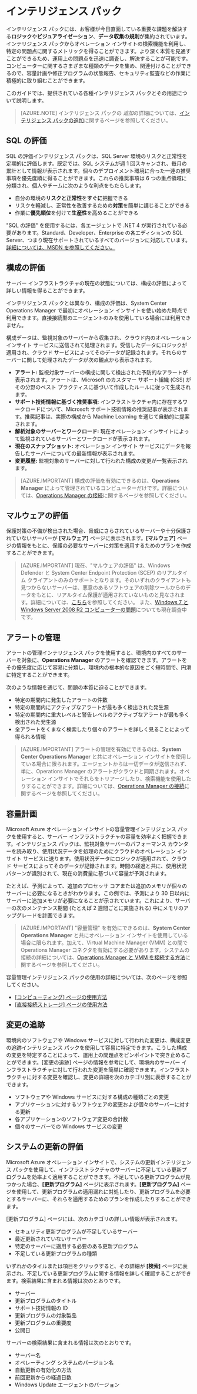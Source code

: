 <properties 
	pageTitle="オペレーション インサイト インテリジェンス パック" 
	description="オペレーション インサイトは分析サービスで、IT 管理者は、内部設置型環境やクラウド環境を詳しく把握できるようになります。これによりリアルタイムのデータやマシンの履歴データとやり取りし、独自の洞察を迅速に作成したり、データ分析用にMicrosoft やコミュニティで開発されたパターンを提供できるようになります。" 
	services="operational-insights" 
	documentationCenter="n/a" 
	authors="bandersmsft" 
	manager="jwhit" 
	editor=""/>

<tags 
	ms.service="operational-insights" 
	ms.workload="operational-insights" 
	ms.tgt_pltfrm="NA" 
	ms.devlang="NA" 
	ms.topic="article" 
	ms.date="02/20/2015" 
	ms.author="alfran"/>

# インテリジェンス パック

インテリジェンス パックには、お客様が今日直面している重要な課題を解決する**ロジック**や**ビジュアライゼーション**、**データ収集の規則**が集約されています。インテリジェンス パックからオペレーション インサイトの検索機能を利用し、特定の問題点に関するメトリックを得ることができます。より深く本質を見通すことができるため、運用上の問題点を迅速に調査し、解決することが可能です。コンピューターに関するさまざまな種類のデータを集め、関連付けることができるので、容量計画や修正プログラムの状態報告、セキュリティ監査などの作業に積極的に取り組むことができます。 

このガイドでは、提供されている各種インテリジェンス パックとその用途について説明します。

>[AZURE.NOTE] インテリジェンス パックの *追加*の詳細については、[インテリジェンス パックの追加](operational-insights-add-intelligence-pack.md)に関するページを参照してください。

## SQL の評価

SQL の評価インテリジェンス パックは、SQL Server 環境のリスクと正常性を定期的に評価します。既定では、SQL システムが週 1 回スキャンされ、毎月の累計として情報が表示されます。個々のデプロイメント環境に合った一連の推奨事項を優先度順に得ることができます。これらの推奨事項は 6 つの重点領域に分類され、個人やチームに次のような利点をもたらします。

- 自分の環境の**リスクと正常性**を**すぐに**把握できる
- リスクを軽減し、正常性を改善するための**対策**を簡単に講じることができる
- 作業に**優先順位**を付けて**生産性**を高めることができる

"SQL の評価" を使用するには、各エージェントで .NET 4 が実行されている必要があります。Standard、Developer、Enterprise の各エディションの SQL Server、つまり現在サポートされているすべてのバージョンに対応しています。
[詳細については、MSDN を参照してください。](https://msdn.microsoft.com/library/azure/dn873958.aspx)


## 構成の評価

サーバー インフラストラクチャの現在の状態については、構成の評価によって詳しい情報を得ることができます。 

インテリジェンス パックとは異なり、構成の評価は、System Center Operations Manager で最初にオペレーション インサイトを使い始めた時点で利用できます。直接接続型のエージェントのみを使用している場合には利用できません。

構成データは、監視対象のサーバーから収集され、クラウド内のオペレーション インサイト サービスに送信されて処理されます。受信したデータにロジックが適用され、クラウド サービスによってそのデータが記録されます。それらのサーバーに関して処理されたデータが次の観点から表示されます。

- **アラート:** 監視対象サーバーの構成に関して検出された予防的なアラートが表示されます。アラートは、Microsoft のカスタマー サポート組織 (CSS) がその分野のベスト プラクティスに基づいて作成したルールに従って生成されます。
- **サポート技術情報に基づく推奨事項:** インフラストラクチャ内に存在するワークロードについて、Microsoft サポート技術情報の推奨記事が表示されます。推奨記事は、実際の構成から Machine Learning を通じて自動的に提案されます。
- **解析対象のサーバーとワークロード:** 現在オペレーション インサイトによって監視されているサーバーとワークロードが表示されます。
- **現在のスナップショット:** オペレーション インサイト サービスにデータを報告したサーバーについての最新情報が表示されます。
- **変更履歴:** 監視対象のサーバーに対して行われた構成の変更が一覧表示されます。

> [AZURE.IMPORTANT] 構成の評価を有効にできるのは、**Operations Manager** によって管理されているコンピューターだけです。詳細については、[Operations Manager の接続](operational-insights-connect-scom.md)に関するページを参照してください。


## マルウェアの評価
保護対策の不備が検出された場合、脅威にさらされているサーバーや十分保護されていないサーバーが **[マルウェア]** ページに表示されます。**[マルウェア]** ページの情報をもとに、保護の必要なサーバーに対策を適用するためのプランを作成することができます。

> [AZURE.IMPORTANT] 現在、"マルウェアの評価" は、Windows Defender と System Center Endpoint Protection (SCEP) のリアルタイム クライアントのみのサポートとなります。そのいずれのクライアントも見つからないサーバーは、悪意のあるソフトウェアの削除ツールからのデータをもとに、リアルタイム保護が適用されていないものと見なされます。詳細については、[こちら](http://feedback.azure.com/forums/267889-azure-operational-insights/suggestions/6519202-support-other-antivirus-products-in-malware-assess)を参照してください。 また、[Windows 7 と Windows Server 2008 R2 コンピューターの問題](http://feedback.azure.com/forums/267889-azure-operational-insights/suggestions/6519211-windows-server-2008-r2-sp1-servers-are-shown-as-n)についても現在調査中です。





## アラートの管理

アラートの管理インテリジェンス パックを使用すると、環境内のすべてのサーバーを対象に、**Operations Manager** のアラートを確認できます。アラートをその優先度に応じて容易に分類し、環境内の根本的な原因をごく短時間で、円滑に特定することができます。

次のような情報を通じて、問題の本質に迫ることができます。

- 特定の期間内に発生したアラートの件数
- 特定の期間内にアクティブなアラートが最も多く検出された発生源
- 特定の期間内に重大レベルと警告レベルのアクティブなアラートが最も多く検出された発生源
- 全アラートをくまなく検索したり個々のアラートを詳しく見ることによって得られる情報

> [AZURE.IMPORTANT] アラートの管理を有効にできるのは、**System Center Operations Manager** と共にオペレーション インサイトを使用している場合に限られます。エージェントからは一切データが送信されず、単に、Operations Manager のアラートがクラウドと同期されます。オペレーション インサイトでそれらをトリアージしたり、検索機能を使用したりすることができます。詳細については、[Operations Manager の接続](operational-insights-connect-scom.md)に関するページを参照してください。


## 容量計画

Microsoft Azure オペレーション インサイトの容量管理インテリジェンス パックを使用すると、サーバー インフラストラクチャの容量を効率よく把握できます。インテリジェンス パックは、監視対象サーバーのパフォーマンス カウンターを読み取り、使用状況データを処理のためにクラウドのオペレーション インサイト サービスに送ります。使用状況データにロジックが適用されて、クラウド サービスによってそのデータが記録されます。時間の経過と共に、使用状況パターンが識別されて、現在の消費量に基づいて容量が予測されます。

たとえば、予測によって、追加のプロセッサ コアまたは追加のメモリが個々のサーバーに必要になるときがわかります。この例では、予測により 30 日以内にサーバーに追加メモリが必要になることが示されています。これにより、サーバーの次のメンテナンス期間 (たとえば 2 週間ごとに実施される) 中にメモリのアップグレードを計画できます。

>[AZURE.IMPORTANT] "容量管理" を有効にできるのは、**System Center Operations Manager** と共にオペレーション インサイトを使用している場合に限られます。加えて、Virtual Machine Manager (VMM) との間で Operations Manager コネクタを有効にする必要があります。システムの接続の詳細については、[Operations Manager と VMM を接続する方法](https://technet.microsoft.com/library/hh882396.aspx)に関するページを参照してください。

容量管理インテリジェンス パックの使用の詳細については、次のページを参照してください。

- [[コンピューティング] ページの使用方法](https://msdn.microsoft.com/library/azure/dn873965.aspx)
- [[直接接続ストレージ] ページの使用方法](https://msdn.microsoft.com/library/azure/dn873954.aspx) 


## 変更の追跡

環境内のソフトウェアや Windows サービスに対して行われた変更は、構成変更の追跡インテリジェンス パックを使用して容易に特定できます。こうした構成の変更を特定することによって、運用上の問題点をピンポイントで突き止めることができます。[変更の追跡] ページの情報を参考にして、環境内のサーバー インフラストラクチャに対して行われた変更を簡単に確認できます。インフラストラクチャに対する変更を確認し、変更の詳細を次のカテゴリ別に表示することができます。

- ソフトウェアや Windows サービスに対する構成の種類ごとの変更
- アプリケーションに対するソフトウェアの変更および個々のサーバーに対する更新
- 各アプリケーションのソフトウェア変更の合計数
- 個々のサーバーでの Windows サービスの変更


## システムの更新の評価

Microsoft Azure オペレーション インサイトで、システムの更新インテリジェンス パックを使用して、インフラストラクチャのサーバーに不足している更新プログラムを効率よく適用することができます。不足している更新プログラムが見つかった場合、**[更新プログラム]** ページに表示されます。**[更新プログラム]** ページを使用して、更新プログラムの適用漏れに対処したり、更新プログラムを必要とするサーバーに、それらを適用するためのプランを作成したりすることができます。

[更新プログラム] ページには、次のカテゴリの詳しい情報が表示されます。

- セキュリティ更新プログラムが不足しているサーバー
- 最近更新されていないサーバー
- 特定のサーバーに適用する必要のある更新プログラム
- 不足している更新プログラムの種類

いずれかのタイルまたは項目をクリックすると、その詳細が **[検索]** ページに表示され、不足している更新プログラムに関する情報を詳しく確認することができます。検索結果に含まれる情報は次のとおりです。

- サーバー
- 更新プログラムのタイトル
- サポート技術情報の ID
- 更新プログラムの対象製品
- 更新プログラムの重要度
- 公開日

サーバーの検索結果に含まれる情報は次のとおりです。

- サーバー名
- オペレーティング システムのバージョン名
- 自動更新の有効化の方法
- 前回更新からの経過日数
- Windows Update エージェントのバージョン







<!--HONumber=52-->